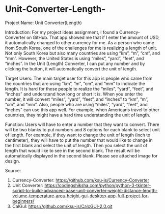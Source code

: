 # Unit-Converter-Length-
Project Name: Unit Converter(Length)

Introduction: For my project ideas assignment, I found a Currency-Converter on GitHub. That app showed me that if I enter the amount of USD, it automatically changed to other currency for me. As a person who came from South Korea, one of the challenges for me is realizing a length of unit. Not only South Korea but also many countries are using “km”, “m”, “cm”, and “mm”. However, the United States is using “miles”, “yard”, “feet”, and “inches”. In the Unit (Length) Converter, I can put any number and by clicking the button, it will automatically convert the unit of length.

Target Users: The main target user for this app is people who came from the countries that are using “km”, “m”, “cm”, and “mm” to indicate the length. It is hard for those people to realize the “miles”, “yard”, “feet”, and “inches” and understand how long or short it is. When you enter the number, it will convert “miles”, “yard”, “feet”, and “inches” to “km”, “m”, “cm”, and “mm”. Also, people who are using “miles”, “yard”, “feet”, and “inches” can use this app well. For example, when Americans travel to other countries, they might have a hard time understanding the unit of length.

Function: Users will have to enter a number that they want to convert. There will be two blanks to put numbers and 8 options for each blank to select unit of length. For example, if they want to change the unit of length (inch to centimeter), they will have to put the number that would like to change in the first blank and select the unit of length. Then you select the unit of length that would like to see in the second blank. The result will be automatically displayed in the second blank. Please see attached image for design.

Source: 
1)	Currency-Converter: https://github.com/ksu-is/Currency-Converter
2)	Unit Converter: 
https://codingshiksha.com/python/python-3-tkinter-script-to-build-advanced-base-unit-converter-weight-distance-length-volume-temperature-area-height-gui-desktop-app-full-project-for-beginners/
3) CalGuI: https://github.com/ksu-is/CalcGUI-2.0.git

